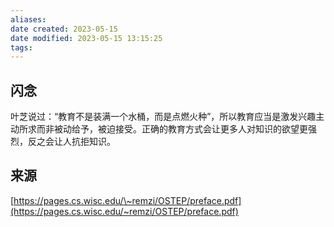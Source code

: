 ```yaml
---
aliases: 
date created: 2023-05-15
date modified: 2023-05-15 13:15:25
tags: 
---
```

## 闪念
叶芝说过：“教育不是装满一个水桶，而是点燃火种”，所以教育应当是激发兴趣主动所求而非被动给予，被迫接受。正确的教育方式会让更多人对知识的欲望更强烈，反之会让人抗拒知识。

## 来源
[https://pages.cs.wisc.edu/\~remzi/OSTEP/preface.pdf](https://pages.cs.wisc.edu/~remzi/OSTEP/preface.pdf)
